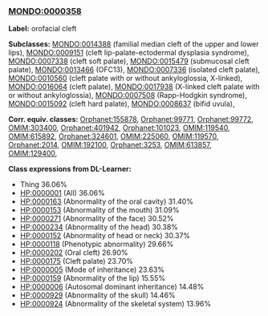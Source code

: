 
### [MONDO:0000358](http://purl.obolibrary.org/obo/MONDO_0000358)
**Label:** orofacial cleft

**Subclasses:** [MONDO:0014388](http://purl.obolibrary.org/obo/MONDO_0014388) (familial median cleft of the upper and lower lips), [MONDO:0009151](http://purl.obolibrary.org/obo/MONDO_0009151) (cleft lip-palate-ectodermal dysplasia syndrome), [MONDO:0007338](http://purl.obolibrary.org/obo/MONDO_0007338) (cleft soft palate), [MONDO:0015479](http://purl.obolibrary.org/obo/MONDO_0015479) (submucosal cleft palate), [MONDO:0013466](http://purl.obolibrary.org/obo/MONDO_0013466) (OFC13), [MONDO:0007336](http://purl.obolibrary.org/obo/MONDO_0007336) (isolated cleft palate), [MONDO:0010560](http://purl.obolibrary.org/obo/MONDO_0010560) (cleft palate with or without ankyloglossia, X-linked), [MONDO:0016064](http://purl.obolibrary.org/obo/MONDO_0016064) (cleft palate), [MONDO:0017938](http://purl.obolibrary.org/obo/MONDO_0017938) (X-linked cleft palate with or without ankyloglossia), [MONDO:0007508](http://purl.obolibrary.org/obo/MONDO_0007508) (Rapp-Hodgkin syndrome), [MONDO:0015092](http://purl.obolibrary.org/obo/MONDO_0015092) (cleft hard palate), [MONDO:0008637](http://purl.obolibrary.org/obo/MONDO_0008637) (bifid uvula), 

**Corr. equiv. classes:** [Orphanet:155878](http://www.orpha.net/ORDO/Orphanet_155878), [Orphanet:99771](http://www.orpha.net/ORDO/Orphanet_99771), [Orphanet:99772](http://www.orpha.net/ORDO/Orphanet_99772), [OMIM:303400](http://purl.obolibrary.org/obo/OMIM_303400), [Orphanet:401942](http://www.orpha.net/ORDO/Orphanet_401942), [Orphanet:101023](http://www.orpha.net/ORDO/Orphanet_101023), [OMIM:119540](http://purl.obolibrary.org/obo/OMIM_119540), [OMIM:615892](http://purl.obolibrary.org/obo/OMIM_615892), [Orphanet:324601](http://www.orpha.net/ORDO/Orphanet_324601), [OMIM:225060](http://purl.obolibrary.org/obo/OMIM_225060), [OMIM:119570](http://purl.obolibrary.org/obo/OMIM_119570), [Orphanet:2014](http://www.orpha.net/ORDO/Orphanet_2014), [OMIM:192100](http://purl.obolibrary.org/obo/OMIM_192100), [Orphanet:3253](http://www.orpha.net/ORDO/Orphanet_3253), [OMIM:613857](http://purl.obolibrary.org/obo/OMIM_613857), [OMIM:129400](http://purl.obolibrary.org/obo/OMIM_129400), 

**Class expressions from DL-Learner:**

- Thing 36.06%
- [HP:0000001](http://purl.obolibrary.org/obo/HP_0000001) (All) 36.06%
- [HP:0000163](http://purl.obolibrary.org/obo/HP_0000163) (Abnormality of the oral cavity) 31.40%
- [HP:0000153](http://purl.obolibrary.org/obo/HP_0000153) (Abnormality of the mouth) 31.09%
- [HP:0000271](http://purl.obolibrary.org/obo/HP_0000271) (Abnormality of the face) 30.52%
- [HP:0000234](http://purl.obolibrary.org/obo/HP_0000234) (Abnormality of the head) 30.38%
- [HP:0000152](http://purl.obolibrary.org/obo/HP_0000152) (Abnormality of head or neck) 30.37%
- [HP:0000118](http://purl.obolibrary.org/obo/HP_0000118) (Phenotypic abnormality) 29.66%
- [HP:0000202](http://purl.obolibrary.org/obo/HP_0000202) (Oral cleft) 26.90%
- [HP:0000175](http://purl.obolibrary.org/obo/HP_0000175) (Cleft palate) 23.70%
- [HP:0000005](http://purl.obolibrary.org/obo/HP_0000005) (Mode of inheritance) 23.63%
- [HP:0000159](http://purl.obolibrary.org/obo/HP_0000159) (Abnormality of the lip) 15.55%
- [HP:0000006](http://purl.obolibrary.org/obo/HP_0000006) (Autosomal dominant inheritance) 14.48%
- [HP:0000929](http://purl.obolibrary.org/obo/HP_0000929) (Abnormality of the skull) 14.46%
- [HP:0000924](http://purl.obolibrary.org/obo/HP_0000924) (Abnormality of the skeletal system) 13.96%


